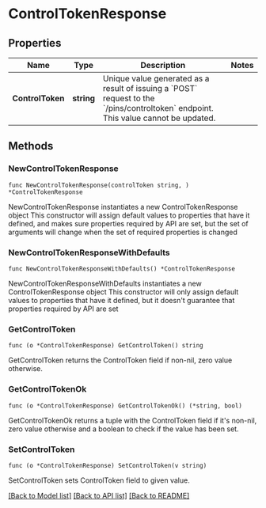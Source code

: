 # ControlTokenResponse

## Properties

Name | Type | Description | Notes
------------ | ------------- | ------------- | -------------
**ControlToken** | **string** | Unique value generated as a result of issuing a &#x60;POST&#x60; request to the &#x60;/pins/controltoken&#x60; endpoint. This value cannot be updated. | 

## Methods

### NewControlTokenResponse

`func NewControlTokenResponse(controlToken string, ) *ControlTokenResponse`

NewControlTokenResponse instantiates a new ControlTokenResponse object
This constructor will assign default values to properties that have it defined,
and makes sure properties required by API are set, but the set of arguments
will change when the set of required properties is changed

### NewControlTokenResponseWithDefaults

`func NewControlTokenResponseWithDefaults() *ControlTokenResponse`

NewControlTokenResponseWithDefaults instantiates a new ControlTokenResponse object
This constructor will only assign default values to properties that have it defined,
but it doesn't guarantee that properties required by API are set

### GetControlToken

`func (o *ControlTokenResponse) GetControlToken() string`

GetControlToken returns the ControlToken field if non-nil, zero value otherwise.

### GetControlTokenOk

`func (o *ControlTokenResponse) GetControlTokenOk() (*string, bool)`

GetControlTokenOk returns a tuple with the ControlToken field if it's non-nil, zero value otherwise
and a boolean to check if the value has been set.

### SetControlToken

`func (o *ControlTokenResponse) SetControlToken(v string)`

SetControlToken sets ControlToken field to given value.



[[Back to Model list]](../README.md#documentation-for-models) [[Back to API list]](../README.md#documentation-for-api-endpoints) [[Back to README]](../README.md)


